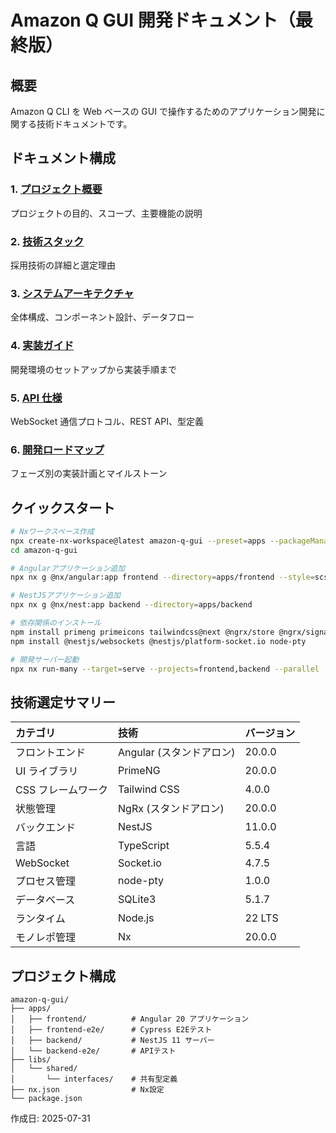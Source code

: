 # Amazon Q GUI 開発ドキュメント（最終版）

## 概要

Amazon Q CLI を Web ベースの GUI で操作するためのアプリケーション開発に関する技術ドキュメントです。

## ドキュメント構成

### 1. [プロジェクト概要](./01-project-overview.md)

プロジェクトの目的、スコープ、主要機能の説明

### 2. [技術スタック](./02-tech-stack.md)

採用技術の詳細と選定理由

### 3. [システムアーキテクチャ](./03-architecture.md)

全体構成、コンポーネント設計、データフロー

### 4. [実装ガイド](./04-implementation-guide.md)

開発環境のセットアップから実装手順まで

### 5. [API 仕様](./05-api-specifications.md)

WebSocket 通信プロトコル、REST API、型定義

### 6. [開発ロードマップ](./06-roadmap.md)

フェーズ別の実装計画とマイルストーン

## クイックスタート

```bash
# Nxワークスペース作成
npx create-nx-workspace@latest amazon-q-gui --preset=apps --packageManager=npm
cd amazon-q-gui

# Angularアプリケーション追加
npx nx g @nx/angular:app frontend --directory=apps/frontend --style=scss --routing --standalone

# NestJSアプリケーション追加
npx nx g @nx/nest:app backend --directory=apps/backend

# 依存関係のインストール
npm install primeng primeicons tailwindcss@next @ngrx/store @ngrx/signals
npm install @nestjs/websockets @nestjs/platform-socket.io node-pty

# 開発サーバー起動
npx nx run-many --target=serve --projects=frontend,backend --parallel
```

## 技術選定サマリー

| カテゴリ           | 技術                     | バージョン |
| :----------------- | :----------------------- | :--------- |
| フロントエンド     | Angular (スタンドアロン) | 20.0.0     |
| UI ライブラリ      | PrimeNG                  | 20.0.0     |
| CSS フレームワーク | Tailwind CSS             | 4.0.0      |
| 状態管理           | NgRx (スタンドアロン)    | 20.0.0     |
| バックエンド       | NestJS                   | 11.0.0     |
| 言語               | TypeScript               | 5.5.4      |
| WebSocket          | Socket.io                | 4.7.5      |
| プロセス管理       | node-pty                 | 1.0.0      |
| データベース       | SQLite3                  | 5.1.7      |
| ランタイム         | Node.js                  | 22 LTS     |
| モノレポ管理       | Nx                       | 20.0.0     |

## プロジェクト構成

```
amazon-q-gui/
├── apps/
│   ├── frontend/          # Angular 20 アプリケーション
│   ├── frontend-e2e/      # Cypress E2Eテスト
│   ├── backend/           # NestJS 11 サーバー
│   └── backend-e2e/       # APIテスト
├── libs/
│   └── shared/
│       └── interfaces/    # 共有型定義
├── nx.json                # Nx設定
└── package.json
```

作成日: 2025-07-31
